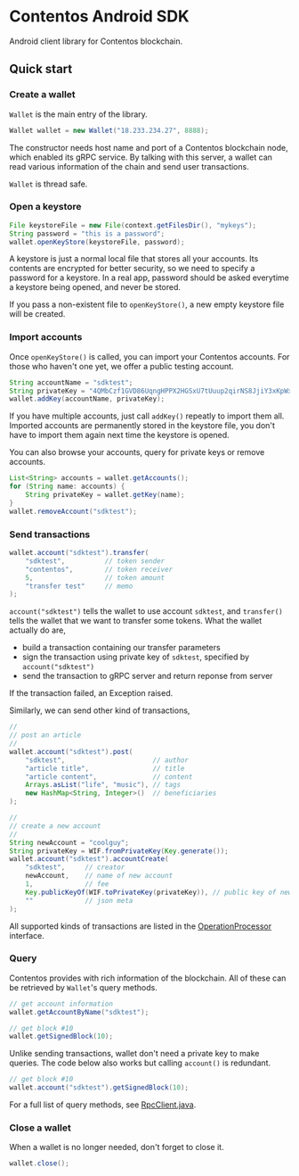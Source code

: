 # Contentos Android SDK

Android client library for Contentos blockchain.

## Quick start

### Create a wallet

`Wallet` is the main entry of the library. 

```java
Wallet wallet = new Wallet("18.233.234.27", 8888);
```

The constructor needs host name and port of a Contentos blockchain node, which enabled its gRPC service. By talking with this server, a wallet can read various information of the chain and send user transactions.

`Wallet` is thread safe.

### Open a keystore

```java
File keystoreFile = new File(context.getFilesDir(), "mykeys");
String password = "this is a password";
wallet.openKeyStore(keystoreFile, password);
```

A keystore is just a normal local file that stores all your accounts. Its contents are encrypted for better security, so we need to specify a password for a keystore. In a real app, password should be asked everytime a keystore being opened, and never be stored.

If you pass a non-existent file to `openKeyStore()`, a new empty keystore file will be created.

### Import accounts

Once `openKeyStore()` is called, you can import your Contentos accounts. For those who haven't one yet, we offer a public testing account.

```java
String accountName = "sdktest";
String privateKey = "4QMbCzf1GVD86UqngHPPX2HGSxU7tUuup2qirNS8JjiY3xKpWx";
wallet.addKey(accountName, privateKey);
```

If you have multiple accounts, just call `addKey()` repeatly to import them all. Imported accounts are permanently stored in the keystore file, you don't have to import them again next time the keystore is opened. 

You can also browse your accounts, query for private keys or remove accounts.

```java
List<String> accounts = wallet.getAccounts();
for (String name: accounts) {
	String privateKey = wallet.getKey(name);
}
wallet.removeAccount("sdktest");
```

### Send transactions

```java
wallet.account("sdktest").transfer(
	"sdktest",          // token sender
	"contentos",        // token receiver
	5,                  // token amount
	"transfer test"     // memo
);
```

`account("sdktest")` tells the wallet to use account `sdktest`, and `transfer()` tells the wallet that we want to transfer some tokens. What the wallet actually do are,

- build a transaction containing our transfer parameters
- sign the transaction using private key of `sdktest`, specified by `account("sdktest")`
- send the transaction to gRPC server and return reponse from server

If the transaction failed, an Exception raised.

Similarly, we can send other kind of transactions,

```java
//
// post an article
//
wallet.account("sdktest").post(
	"sdktest",                      // author
	"article title",                // title
	"article content",              // content
	Arrays.asList("life", "music"), // tags
	new HashMap<String, Integer>()  // beneficiaries  
);

//
// create a new account
//
String newAccount = "coolguy";
String privateKey = WIF.fromPrivateKey(Key.generate());
wallet.account("sdktest").accountCreate(
	"sdktest",     // creator
	newAccount,    // name of new account
	1,             // fee
	Key.publicKeyOf(WIF.toPrivateKey(privateKey)), // public key of new account
	""             // json meta
);

```

All supported kinds of transactions are listed in the [OperationProcessor](src/sdk/src/main/java/io/contentos/android/sdk/rpc/Operation.java) interface.

### Query

Contentos provides with rich information of the blockchain. All of these can be retrieved by `Wallet`'s query methods.

```java
// get account information
wallet.getAccountByName("sdktest");

// get block #10
wallet.getSignedBlock(10);
```

Unlike sending transactions, wallet don't need a private key to make queries. The code below also works but calling `account()` is redundant.

```java
// get block #10
wallet.account("sdktest").getSignedBlock(10);
```

For a full list of query methods, see [RpcClient.java](src/sdk/src/main/java/io/contentos/android/sdk/rpc/RpcClient.java).

### Close a wallet

When a wallet is no longer needed, don't forget to close it. 

```java
wallet.close();
```

